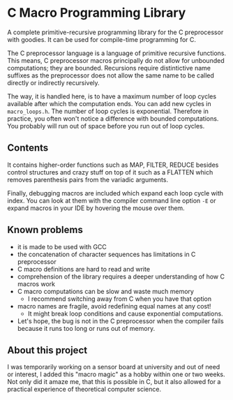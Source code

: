 # C Macro Programming Library

A complete primitive-recursive programming library for the C preprocessor with goodies.
It can be used for compile-time programming for C.

The C preprocessor language is a language of primitive recursive functions. This means, C preprocessor macros principally do not allow for unbounded computations; they are bounded. Recursions require distintictive name suffixes as the preprocessor does not allow the same name to be called directly or indirectly recursively.

The way, it is handled here, is to have a maximum number of loop cycles available after which the computation ends. You can add new cycles in `macro_loops.h`. The number of loop cycles is exponential. Therefore in practice, you often won't notice a difference with bounded computations. You probably will run out of space before you run out of loop cycles.

## Contents

It contains higher-order functions such as MAP, FILTER, REDUCE besides control structures and crazy stuff on top of it such as a FLATTEN which removes parenthesis pairs from the variadic arguments.

Finally, debugging macros are included which expand each loop cycle with index. You can look at them with the compiler command line option `-E` or expand macros in your IDE by hovering the mouse over them.

## Known problems

- it is made to be used with GCC
- the concatenation of character sequences has limitations in C preprocessor
- C macro definitions are hard to read and write
- comprehension of the library requires a deeper understanding of how C macros work
- C macro computations can be slow and waste much memory
  - I recommend switching away from C when you have that option
- macro names are fragile, avoid redefining equal names at any cost!
  - It might break loop conditions and cause exponential computations.
- Let's hope, the bug is not in the C preprocessor when the compiler fails because it runs too long or runs out of memory.

## About this project

I was temporarily working on a sensor board at university and out of need or interest, I added this "macro magic" as a hobby within one or two weeks. Not only did it amaze me, that this is possible in C, but it also allowed for a practical experience of theoretical computer science.